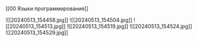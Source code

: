 [[00 Языки программирования]]

![[20240513_154458.jpg]]
![[20240513_154504.jpg]]
![[20240513_154513.jpg]]
![[20240513_154519.jpg]]
![[20240513_154524.jpg]]
![[20240513_154529.jpg]]
